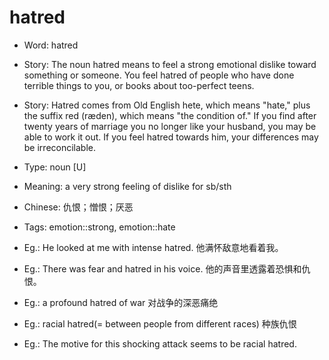 # hatred

- Word: hatred
- Story: The noun hatred means to feel a strong emotional dislike toward something or someone. You feel hatred of people who have done terrible things to you, or books about too-perfect teens.
- Story: Hatred comes from Old English hete, which means "hate," plus the suffix red (ræden), which means "the condition of." If you find after twenty years of marriage you no longer like your husband, you may be able to work it out. If you feel hatred towards him, your differences may be irreconcilable.

- Type: noun [U]
- Meaning: a very strong feeling of dislike for sb/sth
- Chinese: 仇恨；憎恨；厌恶
- Tags: emotion::strong, emotion::hate
- Eg.: He looked at me with intense hatred. 他满怀敌意地看着我。
- Eg.: There was fear and hatred in his voice. 他的声音里透露着恐惧和仇恨。
- Eg.: a profound hatred of war 对战争的深恶痛绝
- Eg.: racial hatred(= between people from different races) 种族仇恨
- Eg.: The motive for this shocking attack seems to be racial hatred.

